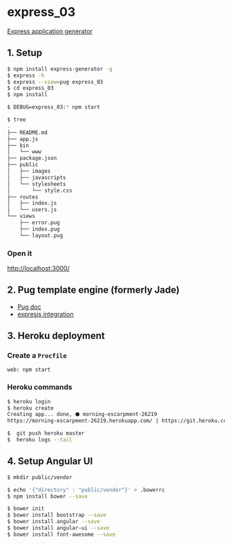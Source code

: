 # express_03
[Express application generator](https://expressjs.com/en/starter/generator.html)

## 1. Setup
```bash
$ npm install express-generator -g
$ express -h
$ express --view=pug express_03
$ cd express_03
$ npm install

$ DEBUG=express_03:* npm start

$ tree
.
├── README.md
├── app.js
├── bin
│   └── www
├── package.json
├── public
│   ├── images
│   ├── javascripts
│   └── stylesheets
│       └── style.css
├── routes
│   ├── index.js
│   └── users.js
└── views
    ├── error.pug
    ├── index.pug
    └── layout.pug
```

### Open it
[http://localhost:3000/](http://localhost:3000/)

## 2. Pug template engine (formerly Jade)
* [Pug doc](https://pugjs.org/language/attributes.html)
* [expresjs integration](https://expressjs.com/en/guide/using-template-engines.html)

## 3. Heroku deployment

### Create a `Procfile`
```
web: npm start
```

### Heroku commands
```bash
$ heroku login
$ heroku create
Creating app... done, ⬢ morning-escarpment-26219
https://morning-escarpment-26219.herokuapp.com/ | https://git.heroku.com/morning-escarpment-26219.git

$  git push heroku master
$  heroku logs --tail
```

## 4. Setup Angular UI
```bash
$ mkdir public/vendor

$ echo '{"directory" : "public/vendor"}' > .bowerrc
$ npm install bower --save

$ bower init
$ bower install bootstrap --save
$ bower install angular --save
$ bower install angular-ui --save
$ bower install font-awesome --save
```
 